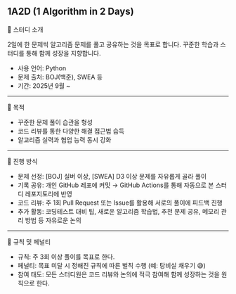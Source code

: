 ## 1A2D (1 Algorithm in 2 Days)
📌 스터디 소개

2일에 한 문제씩 알고리즘 문제를 풀고 공유하는 것을 목표로 합니다.
꾸준한 학습과 스터디를 통해 함께 성장을 지향합니다.

- 사용 언어: Python
- 문제 출처: BOJ(백준), SWEA 등
- 기간: 2025년 9월 ~

---

🎯 목적

- 꾸준한 문제 풀이 습관을 형성
- 코드 리뷰를 통한 다양한 해결 접근법 습득
- 알고리즘 실력과 협업 능력 동시 강화

---

🔎 진행 방식

- 문제 선정: [BOJ] 실버 이상, [SWEA] D3 이상 문제를 자유롭게 골라 풀이
- 기록 공유: 개인 GitHub 레포에 커밋 → GitHub Actions를 통해 자동으로 본 스터디 레포지토리에 반영
- 코드 리뷰: 주 1회 Pull Request 또는 Issue를 활용해 서로의 풀이에 피드백 진행
- 추가 활동: 코딩테스트 대비 팁, 새로운 알고리즘 학습법, 추천 문제 공유, 메모리 관리 방법 등 자유로운 논의

---

📏 규칙 및 페널티

- 규칙: 주 3회 이상 풀이를 목표로 한다.
- 페널티: 목표 미달 시 정해진 규칙에 따른 벌칙 수행 (예: 탕비실 채우기 😅)
- 참여 태도: 모든 스터디원은 코드 리뷰와 논의에 적극 참여해 함께 성장하는 것을 원칙으로 한다.
